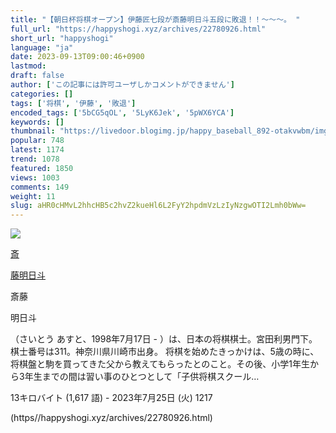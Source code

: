 ```yaml
---
title: "【朝日杯将棋オープン】伊藤匠七段が斎藤明日斗五段に敗退！！～～～。 "
full_url: "https://happyshogi.xyz/archives/22780926.html"
short_url: "happyshogi"
language: "ja"
date: 2023-09-13T09:00:46+0900
lastmod: 
draft: false
author: ['この記事には許可ユーザしかコメントができません']
categories: []
tags: ['将棋', '伊藤', '敗退']
encoded_tags: ['5bCG5qOL', '5LyK6Jek', '5pWX6YCA']
keywords: []
thumbnail: "https://livedoor.blogimg.jp/happy_baseball_892-otakvwbm/imgs/8/a/8adaca4f-s.jpg"
popular: 748
latest: 1174
trend: 1078
featured: 1850
views: 1003
comments: 149
weight: 11
slug: aHR0cHMvL2hhcHB5c2hvZ2kueHl6L2FyY2hpdmVzLzIyNzgwOTI2Lmh0bWw=
---
```


![](https://livedoor.blogimg.jp/happy_baseball_892-otakvwbm/imgs/8/a/8adaca4f-s.jpg)

<div><a target='_blank' href='https//ja.wikipedia.org/wiki/%E6%96%8E%E8%97%A4%E6%98%8E%E6%97%A5%E6%96%97' title='斎藤明日斗'>斎<p>藤明日斗</p></a> <p class='searchresult'>斎藤 <p>明日斗</p>（さいとう あすと、1998年7月17日 - ）は、日本の将棋棋士。宮田利男門下。棋士番号は311。神奈川県川崎市出身。 将棋を始めたきっかけは、5歳の時に、将棋盤と駒を買ってきた父から教えてもらったとのこと。その後、小学1年生から3年生までの間は習い事のひとつとして「子供将棋スクール…</p> <p class='mw-search-result-data'>13キロバイト (1,617 語) - 2023年7月25日 (火) 1217</p></div>

(https//happyshogi.xyz/archives/22780926.html)
